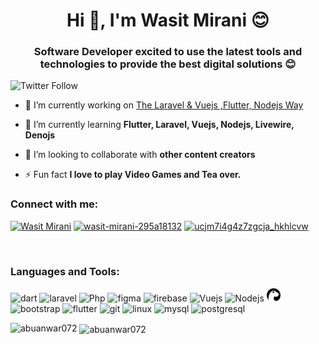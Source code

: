 <h1 align="center">Hi 👋, I'm Wasit Mirani 😊</h1>
<h3 align="center">Software Developer excited to use the latest tools and technologies
to provide the best digital solutions 😊 </h3>

![Twitter Follow](https://img.shields.io/twitter/follow/wasitmirani1?label=wasitmirani1&logo=twitter&style=for-the-badge)


- 🔭 I’m currently working on [The Laravel & Vuejs ,Flutter, Nodejs Way](https://www.youtube.com/channel/UC7-faNxzJpbUOCSMYULI7cA)

- 🌱 I’m currently learning **Flutter, Laravel, Vuejs, Nodejs, Livewire, Denojs**

- 👯 I’m looking to collaborate with **other content creators**

- ⚡ Fun fact **I love to play Video Games and Tea over.**

### Connect with me:

<a href="https://twitter.com/wasitmirani1" target="blank"><img src="https://cdn.jsdelivr.net/npm/simple-icons@3.0.1/icons/twitter.svg" alt="Wasit Mirani" height="22" width="22" /></a>
<a href="https://linkedin.com/in/wasit-mirani-295a18132" target="blank"><img src="https://cdn.jsdelivr.net/npm/simple-icons@3.0.1/icons/linkedin.svg" alt="wasit-mirani-295a18132" height="22" width="22" /></a>
<a href="https://www.youtube.com/c/ucjm7i4g4z7zgcja_hkhlcvw" target="blank"><img src="https://cdn.jsdelivr.net/npm/simple-icons@3.0.1/icons/youtube.svg" alt="ucjm7i4g4z7zgcja_hkhlcvw" height="22" width="22" /></a>


<br />

### Languages and Tools:

<p align="left">
<img src="https://www.vectorlogo.zone/logos/dartlang/dartlang-icon.svg" alt="dart" width="22" height="22"/>
 <img src="https://www.vectorlogo.zone/logos/laravel/laravel-icon.svg" alt="laravel" width="22" height="22"/> 
  <img src="https://raw.githubusercontent.com/manuelbieh/logo-file-icons/0791cbe1bce5d06034087bf70f6d45bb6635c20d/icons/php2.svg" alt="Php" width="22" height="22"/> 
 <img src="https://www.vectorlogo.zone/logos/figma/figma-icon.svg" alt="figma" width="22" height="22"/> 
 <img src="https://www.vectorlogo.zone/logos/firebase/firebase-icon.svg" alt="firebase" width="22" height="22"/> 
 <img src="https://raw.githubusercontent.com/rdimascio/icons/932c4cf6c9e2031abeca1c164baa0f76785c16fe/icons/vue.svg" alt="Vuejs" width="22" height="22"/> 
  <img src="https://raw.githubusercontent.com/leungwensen/svg-icon/b84b3f3a3da329b7c1d02346865f8e98beb05413/dist/svg/logos/nodejs.svg" alt="Nodejs" width="22" height="22"/> 
   <img src="https://raw.githubusercontent.com/simple-icons/simple-icons/1557347d6549c7e7135d0c7e026cda82b0601d9e/icons/deno.svg" alt="Denojs" width="22" height="22"/> 
    <img src="https://raw.githubusercontent.com/detain/svg-logos/780f25886640cef088af994181646db2f6b1a3f8/svg/bootstrap-4.svg" alt="bootstrap" width="22" height="22"/> 
 <img src="https://www.vectorlogo.zone/logos/flutterio/flutterio-icon.svg" alt="flutter" width="22" height="22"/> 
 <img src="https://www.vectorlogo.zone/logos/git-scm/git-scm-icon.svg" alt="git" width="22" height="22"/> 
 <img src="https://devicons.github.io/devicon/devicon.git/icons/linux/linux-original.svg" alt="linux" width="22" height="22"/> 
 <img src="https://devicons.github.io/devicon/devicon.git/icons/mysql/mysql-original-wordmark.svg" alt="mysql" width="22" height="22"/> 
 <img src="https://devicons.github.io/devicon/devicon.git/icons/postgresql/postgresql-original-wordmark.svg" alt="postgresql" width="22" height="22"/> 

<p><img align="left" src="https://github-readme-stats.vercel.app/api/top-langs/?username=abuanwar072&layout=compact&hide=html" alt="abuanwar072" /></p>
<p>&nbsp;<img align="center" src="https://github-readme-stats.vercel.app/api?username=abuanwar072&show_icons=true" alt="abuanwar072" /></p>

